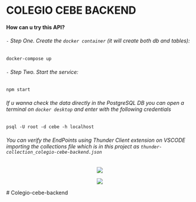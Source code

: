 # COLEGIO CEBE BACKEND

#### How can u try this API?

###### `-` Step One. Create the `docker container` (it will create both db and tables):
```
docker-compose up
```

###### `-` Step Two. Start the service:
```
npm start
```

###### If u wanna check the data directly in the PostgreSQL DB you can open a terminal on `docker desktop` and enter with the following credentials
```
psql -U root -d cebe -h localhost
```

###### You can verify the EndPoints using Thunder Client extension on VSCODE importing the collections file which is in this project as `thunder-collection_colegio-cebe-backend.json`

<p align="center">
    <img src="https://github.com/lestherxm/colegio-cebe-backend/blob/main/docs/import-collections-1.png"> 
</p>

<p align="center">
    <img src="https://github.com/lestherxm/colegio-cebe-backend/blob/main/docs/import-collections-2.png"> 
</p>



#   C o l e g i o - c e b e - b a c k e n d  
 